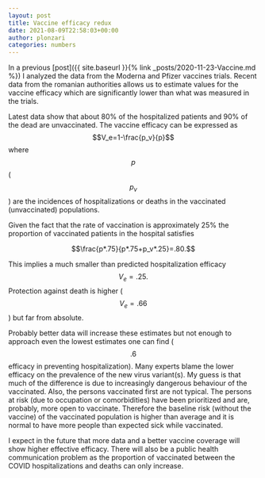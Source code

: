 ```yaml
---
layout: post
title: Vaccine efficacy redux
date: 2021-08-09T22:58:03+00:00
author: plonzari
categories: numbers
---
```

In a previous [post]({{ site.baseurl }}{% link _posts/2020-11-23-Vaccine.md %})
I analyzed the data from the Moderna and Pfizer vaccines trials. Recent data from the romanian 
authorities allows us to estimate values for the vaccine efficacy which are significantly lower 
than what was measured in the trials.

Latest data show that about 80% of the hospitalized patients and 90% of the dead are unvaccinated.
The vaccine efficacy can be expressed as $$V_e=1-\frac{p_v}{p}$$ where $$p$$ ($$p_v$$)
are the incidences of hospitalizations or deaths in the vaccinated (unvaccinated) populations.


Given the fact that the rate of vaccination is approximately 25% 
the proportion of vaccinated patients in the hospital satisfies

$$\frac{p*.75}{p*.75+p_v*.25}=.80.$$

This implies a much smaller than predicted hospitalization efficacy $$V_e=.25.$$ Protection against 
death is higher ($$V_e=.66$$) but far from absolute. 

Probably better data will increase these estimates but not enough to approach even the lowest 
estimates one can find ($$.6$$ efficacy in preventing hospitalization). Many experts blame the 
lower efficacy on the prevalence of
the new virus variant(s). My guess is that much of the difference is due to increasingly dangerous 
behaviour of the vaccinated. Also, the persons vaccinated first are not typical. 
The persons at risk (due to occupation or comorbidities) have been prioritized and are, probably, 
more open to vaccinate. Therefore the baseline risk (without the vaccine) of the 
vaccinated population is higher than average and it is normal to have more people than expected
sick while vaccinated.

I expect in the future that more data and a better vaccine coverage will show higher effective 
efficacy. There will also be a public health communication problem as the proportion of 
vaccinated between the COVID hospitalizations and deaths can only increase.

